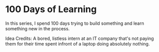 # 100 Days of Learning
In this series, I spend 100 days trying to build something and learn something new in the process.

Idea Credits: A bored, listless intern at an IT company that's not paying them for their time spent infront of a laptop doing absolutely nothing.
